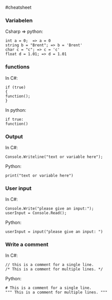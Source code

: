 #cheatsheet

### Variabelen

Csharp => python:
```
int a = 0;  => a = 0
string b = "Brent"; => b = 'Brent'
char c = "c"; => c = 'c'
float d = 1.01; => d = 1.01
```


### functions

In C#:
```
if (true)
{
function();
}
```

In python:
```
if true:
function()
```

### Output

In C#:
```
Console.Writeline("text or variable here");
```

Python:
```
print("text or variable here")
```

### User input

In C#:
```
Console.Write("please give an input:");
userInput = Console.Read();
```

Python:
```
userInput = input("please give an input: ")
```
### Write a comment

In C#:
```
// this is a comment for a single line.
/* This is a comment for multiple lines. */
```

Python:
```
# This is a comment for a single line.
""" This is a comment for multiple lines. """
```
